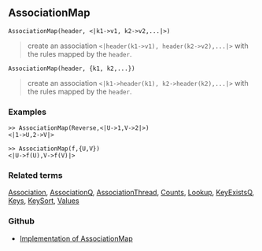 ## AssociationMap

```
AssociationMap(header, <|k1->v1, k2->v2,...|>)
```

> create an association `<|header(k1->v1), header(k2->v2),...|>` with the rules mapped by the `header`.
 
```
AssociationMap(header, {k1, k2,...})
```

> create an association `<|k1->header(k1), k2->header(k2),...|>` with the rules mapped by the `header`.

### Examples

```  
>> AssociationMap(Reverse,<|U->1,V->2|>) 
<|1->U,2->V|>

>> AssociationMap(f,{U,V}) 
<|U->f(U),V->f(V)|>
```

### Related terms  
[Association](Association.md),  [AssociationQ](AssociationQ.md), [AssociationThread](AssociationThread.md), [Counts](Counts.md), [Lookup](Lookup.md), [KeyExistsQ](KeyExistsQ.md), [Keys](Keys.md), [KeySort](KeySort.md), [Values](Values.md)

### Github

* [Implementation of AssociationMap](https://github.com/axkr/symja_android_library/blob/master/symja_android_library/matheclipse-core/src/main/java/org/matheclipse/core/builtin/AssociationFunctions.java#L385) 
